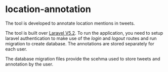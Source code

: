 # location-annotation
The tool is developed to annotate location mentions in tweets.

The tool is built over [Laravel V5.2](https://laravel.com/docs/5.2). To run the application, you need to setup laravel authentication to make use of the *login* and *logout* routes and run migration to create database. The annotations are stored separately for each user.

The database migration files provide the scehma used to store tweets and annotation by the user.
